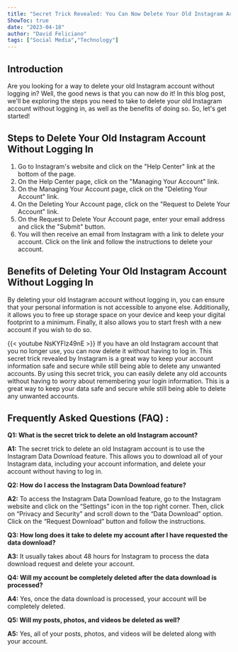 ```yaml
---
title: "Secret Trick Revealed: You Can Now Delete Your Old Instagram Account Without Logging In!"
ShowToc: true 
date: "2023-04-18"
author: "David Feliciano" 
tags: ["Social Media","Technology"]
---
```

## Introduction

Are you looking for a way to delete your old Instagram account without logging in? Well, the good news is that you can now do it! In this blog post, we'll be exploring the steps you need to take to delete your old Instagram account without logging in, as well as the benefits of doing so. So, let's get started!

## Steps to Delete Your Old Instagram Account Without Logging In

1. Go to Instagram's website and click on the "Help Center" link at the bottom of the page.
2. On the Help Center page, click on the "Managing Your Account" link.
3. On the Managing Your Account page, click on the "Deleting Your Account" link.
4. On the Deleting Your Account page, click on the "Request to Delete Your Account" link.
5. On the Request to Delete Your Account page, enter your email address and click the "Submit" button.
6. You will then receive an email from Instagram with a link to delete your account. Click on the link and follow the instructions to delete your account.

## Benefits of Deleting Your Old Instagram Account Without Logging In

By deleting your old Instagram account without logging in, you can ensure that your personal information is not accessible to anyone else. Additionally, it allows you to free up storage space on your device and keep your digital footprint to a minimum. Finally, it also allows you to start fresh with a new account if you wish to do so.

{{< youtube NsKYFlz49nE >}} 
If you have an old Instagram account that you no longer use, you can now delete it without having to log in. This secret trick revealed by Instagram is a great way to keep your account information safe and secure while still being able to delete any unwanted accounts. By using this secret trick, you can easily delete any old accounts without having to worry about remembering your login information. This is a great way to keep your data safe and secure while still being able to delete any unwanted accounts.

## Frequently Asked Questions (FAQ) :
**Q1: What is the secret trick to delete an old Instagram account?**

**A1:** The secret trick to delete an old Instagram account is to use the Instagram Data Download feature. This allows you to download all of your Instagram data, including your account information, and delete your account without having to log in.

**Q2: How do I access the Instagram Data Download feature?**

**A2:** To access the Instagram Data Download feature, go to the Instagram website and click on the “Settings” icon in the top right corner. Then, click on “Privacy and Security” and scroll down to the “Data Download” option. Click on the “Request Download” button and follow the instructions.

**Q3: How long does it take to delete my account after I have requested the data download?**

**A3:** It usually takes about 48 hours for Instagram to process the data download request and delete your account.

**Q4: Will my account be completely deleted after the data download is processed?**

**A4:** Yes, once the data download is processed, your account will be completely deleted.

**Q5: Will my posts, photos, and videos be deleted as well?**

**A5:** Yes, all of your posts, photos, and videos will be deleted along with your account.


